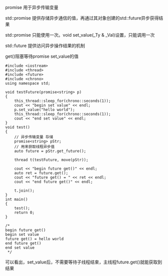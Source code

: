 promise  用于异步传输变量

std::promise  提供存储异步通信的值，再通过其对象创建的std::future异步获得结果

std::promise 只能使用一次。void set_value(_Ty & _Val)设置，只能调用一次

std::future 提供访问异步操作结果的机制

get()阻塞等待promise set_value的值

```
#include <iostream>
#include <thread>
#include <future>
#include <chrono>
using namespace std;

void testFuture(promise<string> p)
{
    this_thread::sleep_for(chrono::seconds(1));
    cout << "begin set value" << endl;
    p.set_value("hello world");
    this_thread::sleep_for(chrono::seconds(1));
    cout << "end set value" << endl;
}
void test()
{
    // 异步传输变量 存储
    promise<string> pStr;
    // 用来获取线程异步值
    auto future = pStr.get_future();

    thread t(testFuture, move(pStr));

    cout << "begin future get()" << endl;
    auto ret = future.get();
    cout << "future get() = " << ret << endl;
    cout << "end future get()" << endl;

    t.join();
}
int main()
{
    test();
    return 0;
}

/*
begin future get()
begin set value
future get() = hello world
end future get()
end set value
 */
```

可以看出，set_value后，不需要等待子线程结束，主线程future.get()就能获取到结果